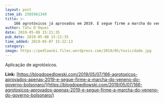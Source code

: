 ```yaml
---
layout: post
item_id: 2585961349
title: >-
    166 agrotóxicos já aprovados em 2019. E segue firme a marcha do veneno do governo Bolsonaro
author: Tatu D'Oquei
date: 2019-05-08 15:21:35
pub_date: 2019-05-08 15:21:35
time_added: 2019-05-07 15:22:13
category: 
image: https://pedlowski.files.wordpress.com/2019/05/toxicidade.jpg
---
```


Aplicação de agrotóxicos.

**Link:** [https://blogdopedlowski.com/2019/05/07/166-agrotoxicos-aprovados-apenas-2019-e-segue-firme-a-marcha-do-veneno-do-governo-bolsonaro/](https://blogdopedlowski.com/2019/05/07/166-agrotoxicos-aprovados-apenas-2019-e-segue-firme-a-marcha-do-veneno-do-governo-bolsonaro/)

